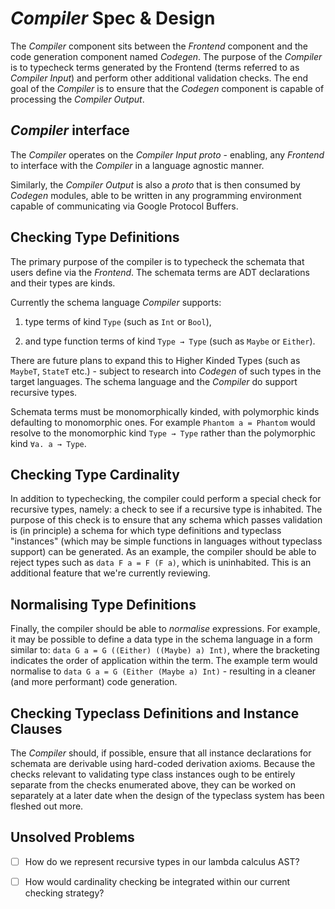 # _Compiler_ Spec & Design

The _Compiler_ component sits between the _Frontend_ component and the code
generation component named _Codegen_. The purpose of the _Compiler_ is to
typecheck terms generated by the Frontend (terms referred to as _Compiler Input_)
and perform other additional validation checks. The end goal of the _Compiler_
is to ensure that the _Codegen_ component is capable of processing the _Compiler
Output_.

## _Compiler_ interface

The _Compiler_ operates on the _Compiler Input proto_ - enabling, any _Frontend_
to interface with the _Compiler_ in a language agnostic manner.

Similarly, the _Compiler Output_ is also a _proto_ that is then consumed by
_Codegen_ modules, able to be written in any programming environment capable of
communicating via Google Protocol Buffers.

## Checking Type Definitions

The primary purpose of the compiler is to typecheck the schemata that users
define via the _Frontend_. The schemata terms are ADT declarations and their
types are kinds.

Currently the schema language _Compiler_ supports:

 1. type terms of kind `Type` (such as `Int` or `Bool`),

 2. and type function terms of kind `Type → Type` (such as `Maybe` or `Either`).

There are future plans to expand this to Higher Kinded Types (such as `MaybeT`,
`StateT` etc.) - subject to research into _Codegen_ of such types in the target
languages. The schema language and the _Compiler_ do support recursive
types.

Schemata terms must be monomorphically kinded, with polymorphic kinds defaulting
to monomorphic ones. For example `Phantom a = Phantom` would resolve to the
monomorphic kind `Type → Type` rather than the polymorphic kind `∀a. a → Type`.

## Checking Type Cardinality

In addition to typechecking, the compiler could perform a special check for
recursive types, namely: a check to see if a recursive type is inhabited. The
purpose of this check is to ensure that any schema which passes validation is
(in principle) a schema for which type definitions and typeclass "instances"
(which may be simple functions in languages without typeclass support) can be
generated. As an example, the compiler should be able to reject types such as
`data F a = F (F a)`, which is uninhabited. This is an additional feature that
we're currently reviewing.

## Normalising Type Definitions

Finally, the compiler should be able to _normalise_ expressions. For example, it
may be possible to define a data type in the schema language in a form similar
to: `data G a = G ((Either) ((Maybe) a) Int)`, where the bracketing indicates
the order of application within the term. The example term would normalise to
`data G a = G (Either (Maybe a) Int)` - resulting in a cleaner (and more
performant) code generation.

## Checking Typeclass Definitions and Instance Clauses

The _Compiler_ should, if possible, ensure that all instance declarations for
schemata are derivable using hard-coded derivation axioms. Because the checks
relevant to validating type class instances ough to be entirely separate from
the checks enumerated above, they can be worked on separately at a later date
when the design of the typeclass system has been fleshed out more.

## Unsolved Problems

- [ ] How do we represent recursive types in our lambda calculus AST?

- [ ] How would cardinality checking be integrated within our current checking
      strategy?
